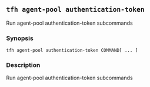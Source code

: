 ## `tfh agent-pool authentication-token`

Run agent-pool authentication-token subcommands

### Synopsis

    tfh agent-pool authentication-token COMMAND[ ... ]

### Description

Run agent-pool authentication-token subcommands

